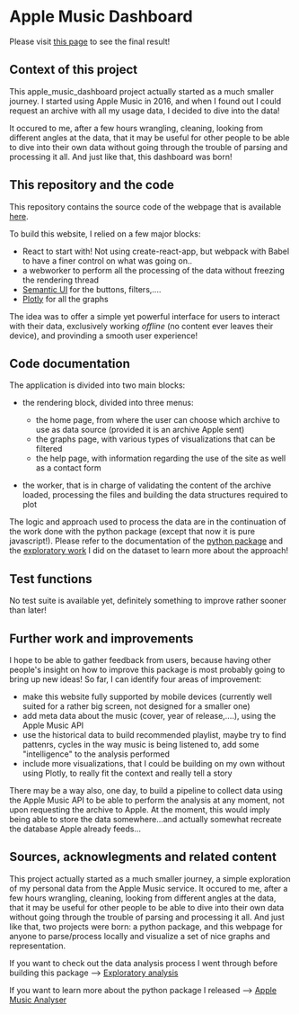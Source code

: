 # Apple Music Dashboard

Please visit [this page](https://www.acoullandreau.com/dashboard) to see the final result!


Context of this project
------------------------

This apple\_music\_dashboard project actually started as a much smaller journey. I started using Apple Music in 2016, and when I found out I could request an archive with all my usage data, I decided to dive into the data!

It occured to me, after a few hours wrangling, cleaning, looking from different angles at the data, that it may be useful for other people to be able to dive into their own data without going through the trouble of parsing and processing it all. And just like that, this dashboard was born!


This repository and the code 
----------------------------

This repository contains the source code of the webpage that is available [here](https://www.acoullandreau.com/dashboard).

To build this website, I relied on a few major blocks:
- React to start with! Not using create-react-app, but webpack with Babel to have a finer control on what was going on..
- a webworker to perform all the processing of the data without freezing the rendering thread
- [Semantic UI](https://react.semantic-ui.com) for the buttons, filters,....
- [Plotly](https://plotly.com/javascript/) for all the graphs

The idea was to offer a simple yet powerful interface for users to interact with their data, exclusively working *offline* (no content ever leaves their device), and provinding a smooth user experience!


Code documentation
------------------

The application is divided into two main blocks:
- the rendering block, divided into three menus:

	- the home page, from where the user can choose which archive to use as data source (provided it is an archive Apple sent)
	- the graphs page, with various types of visualizations that can be filtered
	- the help page, with information regarding the use of the site as well as a contact form

- the worker, that is in charge of validating the content of the archive loaded, processing the files and building the data structures required to plot

The logic and approach used to process the data are in the continuation of the work done with the python package (except that now it is pure javascript!). Please refer to the documentation of the [python package](https://github.com/acoullandreau/apple_music_analyser) and the [exploratory work](https://github.com/acoullandreau/apple_dashboard_exploration) I did on the dataset to learn more about the approach! 


Test functions
-----------------

No test suite is available yet, definitely something to improve rather sooner than later!


Further work and improvements
-----------------------------

I hope to be able to gather feedback from users, because having other people's insight on how to improve this package is most probably going to bring up new ideas! So far, I can identify four areas of improvement:

- make this website fully supported by mobile devices (currently well suited for a rather big screen, not designed for a smaller one)
- add meta data about the music (cover, year of release,....), using the Apple Music API
- use the historical data to build recommended playlist, maybe try to find pattenrs, cycles in the way music is being listened to, add some "intelligence" to the analysis performed
- include more visualizations, that I could be building on my own without using Plotly, to really fit the context and really tell a story

There may be a way also, one day, to build a pipeline to collect data using the Apple Music API to be able to perform the analysis at any moment, not upon requesting the archive to Apple. At the moment, this would imply being able to store the data somewhere...and actually somewhat recreate the database Apple already feeds... 


Sources, acknowlegments and related content
-------------------------------------------

This project actually started as a much smaller journey, a simple exploration of my personal data from the Apple Music service. It occured to me, after a few hours wrangling, cleaning, looking from different angles at the data, that it may be useful for other people to be able to dive into their own data without going through the trouble of parsing and processing it all. And just like that, two projects were born: a python package, and this webpage for anyone to parse/process locally and visualize a set of nice graphs and representation. 

If you want to check out the data analysis process I went through before building this package --> [Exploratory analysis](https://github.com/acoullandreau/apple_dashboard_exploration)

If you want to learn more about the python package I released --> [Apple Music Analyser](https://github.com/acoullandreau/apple_music_analyser)

